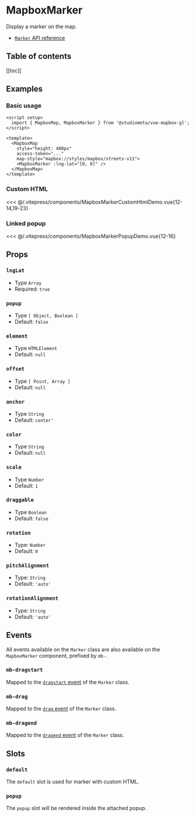 <script setup>
  import { MapboxMap, MapboxMarker } from '@studiometa/vue-mapbox-gl';
  import { MapboxMarkerCustomHTMLDemo, MapboxMarkerPopupDemo } from '../../.vitepress/components/index.js';
</script>

# MapboxMarker

Display a marker on the map.

- [`Marker` API reference](https://docs.mapbox.com/mapbox-gl-js/api/#marker)

<h2>Table of contents</h2>

[[toc]]

## Examples

### Basic usage

<ClientOnly>
  <MapboxMap
    style="margin-top: 1em; height: 400px;"
    :access-token="MAPBOX_API_KEY"
    map-style="mapbox://styles/mapbox/streets-v11">
    <MapboxMarker :lng-lat="[0, 0]" />
  </MapboxMap>
</ClientOnly>

```vue {10}
<script setup>
  import { MapboxMap, MapboxMarker } from '@studiometa/vue-mapbox-gl';
</script>

<template>
  <MapboxMap
    style="height: 400px"
    access-token="..."
    map-style="mapbox://styles/mapbox/streets-v11">
    <MapboxMarker :lng-lat="[0, 0]" />
  </MapboxMap>
</template>
```

### Custom HTML

<ClientOnly>
<MapboxMarkerCustomHTMLDemo style="margin-top: 1em;" />
</ClientOnly>

<<< @/.vitepress/components/MapboxMarkerCustomHtmlDemo.vue{12-14,19-23}

### Linked popup

<ClientOnly>
<MapboxMarkerPopupDemo style="margin-top: 1em;" />
</ClientOnly>

<<< @/.vitepress/components/MapboxMarkerPopupDemo.vue{12-16}

## Props

### `lngLat`

- Type `Array`
- Required: `true`

### `popup`

- Type `[ Object, Boolean ]`
- Default: `false`

### `element`

- Type `HTMLElement`
- Default: `null`

### `offset`

- Type `[ Point, Array ]`
- Default: `null`

### `anchor`

- Type `String`
- Default: `center'`

### `color`

- Type `String`
- Default: `null`

### `scale`

- Type `Number`
- Default: `1`

### `draggable`

- Type `Boolean`
- Default: `false`

### `rotation`

- Type: `Number`
- Default: `0`

### `pitchAlignment`

- Type: `String`
- Default: `'auto'`

### `rotationAlignment`

- Type: `String`
- Default: `'auto'`


## Events

All events available on the `Marker` class are also available on the `MapboxMarker` component, prefixed by `mb-`.

### `mb-dragstart`

Mapped to the [`dragstart` event](https://docs.mapbox.com/mapbox-gl-js/api/#marker.event:dragstart) of the `Marker` class.

### `mb-drag`

Mapped to the [`drag` event](https://docs.mapbox.com/mapbox-gl-js/api/#marker.event:drag) of the `Marker` class.

### `mb-dragend`

Mapped to the [`dragend` event](https://docs.mapbox.com/mapbox-gl-js/api/#marker.event:dragend) of the `Marker` class.

## Slots

### `default`

The `default` slot is used for marker with custom HTML.

### `popup`

The `popup` slot will be rendered inside the attached popup.
